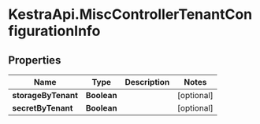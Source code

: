 # KestraApi.MiscControllerTenantConfigurationInfo

## Properties

Name | Type | Description | Notes
------------ | ------------- | ------------- | -------------
**storageByTenant** | **Boolean** |  | [optional] 
**secretByTenant** | **Boolean** |  | [optional] 


